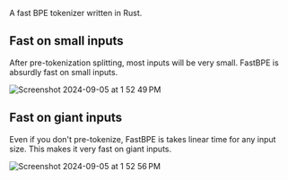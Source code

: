 A fast BPE tokenizer written in Rust.

## Fast on small inputs

After pre-tokenization splitting, most inputs will be very small. FastBPE is absurdly fast on small inputs.

![Screenshot 2024-09-05 at 1 52 49 PM](https://github.com/user-attachments/assets/95b01835-a81c-4583-945b-caf3d12fb286)


## Fast on giant inputs

Even if you don't  pre-tokenize, FastBPE is takes linear time for any input size. This makes it very fast on giant inputs.

![Screenshot 2024-09-05 at 1 52 56 PM](https://github.com/user-attachments/assets/3caa9e2f-4e08-4ad6-8d4a-3535d6503e9f)
